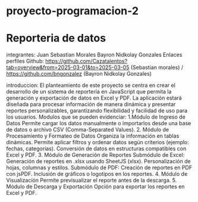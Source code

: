 # proyecto-programacion-2
# Reporteria de datos
integrantes: Juan Sebastian Morales Bayron Nidkolay Gonzales
Enlaces perfiles Github: https://github.com/Cazatalentos?tab=overview&from=2025-03-01&to=2025-03-05 (Sebastian morales)  /  https://github.com/bngonzalez (Bayron Nidkolay Gonzales)


introduccion:
El planteamiento de este proyecto se centra en crear el desarrollo de un sistema de reportería en JavaScript que permita la generación y exportación de datos en Excel y PDF. La aplicación estará diseñada para procesar información de manera dinámica y presentar reportes personalizables, garantizando flexibilidad y facilidad de uso para los usuarios.
Modulos que se pueden evidenciar:
1.Módulo de Ingreso de Datos
Permite cargar los datos manualmente o importarlos desde una base de datos o archivo CSV (Comma-Separated Values).
2. Módulo de Procesamiento y Formateo de Datos
Organiza la información en tablas dinámicas.
Permite aplicar filtros y ordenar datos según criterios (ejemplo: fechas, categorías).
Conversión de datos en estructuras compatibles con Excel y PDF.
3. Módulo de Generación de Reportes
Submódulo de Excel:
Generación de reportes en .xlsx usando SheetJS (xlsx).
Personalización de hojas, columnas y estilos.
Submódulo de PDF:
Creación de reportes en PDF con jsPDF.
Inclusión de gráficos o logotipos en los reportes.
4. Módulo de Visualización
Permite previsualizar el reporte antes de la descarga.
5. Módulo de Descarga y Exportación
Opción para exportar los reportes en Excel y PDF.
